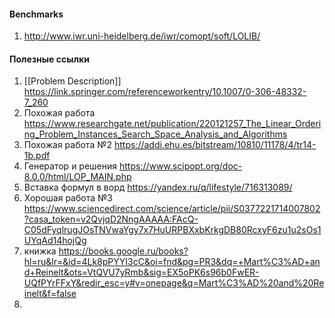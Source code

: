 #### Benchmarks
1. http://www.iwr.uni-heidelberg.de/iwr/comopt/soft/LOLIB/

#### Полезные ссылки 
1) [[Problem Description]] https://link.springer.com/referenceworkentry/10.1007/0-306-48332-7_260
2) Похожая работа https://www.researchgate.net/publication/220121257_The_Linear_Ordering_Problem_Instances_Search_Space_Analysis_and_Algorithms
3) Похожая работа №2 https://addi.ehu.es/bitstream/10810/11178/4/tr14-1b.pdf
4) Генератор и решения https://www.scipopt.org/doc-8.0.0/html/LOP_MAIN.php
5) Вставка формул в ворд https://yandex.ru/q/lifestyle/716313089/
6) Хорошая работа №3 https://www.sciencedirect.com/science/article/pii/S0377221714007802?casa_token=v2QvjqD2NngAAAAA:FAcQ-C05dFyqlrugJOsTNVwaYgy7x7HuURPBXxbKrkgDB80RcxyF6zu1u2sOs1UYqAd14hojQg
7) книжка https://books.google.ru/books?hl=ru&lr=&id=4Lk8pPYYI3cC&oi=fnd&pg=PR3&dq=+Mart%C3%AD+and+Reinelt&ots=VtQVU7yRmb&sig=EX5oPK6s96b0FwER-UQfPYrFFxY&redir_esc=y#v=onepage&q=Mart%C3%AD%20and%20Reinelt&f=false
8) 